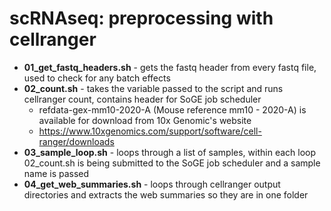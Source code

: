 # scRNAseq: preprocessing with cellranger
- **01_get_fastq_headers.sh** - gets the fastq header from every fastq file, used to check for any batch effects
- **02_count.sh** - takes the variable passed to the script and runs cellranger count, contains header for SoGE job scheduler
  - refdata-gex-mm10-2020-A (Mouse reference mm10 - 2020-A) is available for download from 10x Genomic's website
  - https://www.10xgenomics.com/support/software/cell-ranger/downloads
- **03_sample_loop.sh** - loops through a list of samples, within each loop 02_count.sh is being submitted to the SoGE job scheduler and a sample name is passed
- **04_get_web_summaries.sh** - loops through cellranger output directories and extracts the web summaries so they are in one folder


